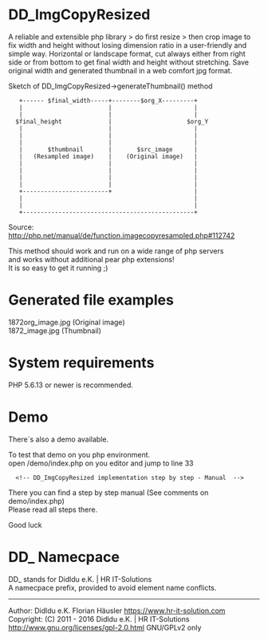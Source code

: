 # DD_ImgCopyResized
A reliable and extensible php library > do first resize > then crop image to fix width and height without losing dimension ratio in a user-friendly and simple way.
Horizontal or landscape format, cut always either from right side or from bottom to get final width and height without stretching.
Save original width and generated thumbnail in a web comfort jpg format.


Sketch of DD_ImgCopyResized->generateThumbnail() method

       +------ $final_width-----+--------$org_X---------+
       |                        |                       |
       |                        |                       |
      $final_height             |                     $org_Y
       |                        |                       |
       |                        |                       |
       |                        |                       |
       |       $thumbnail       |       $src_image      |
       |   (Resampled image)    |    (Original image)   |
       |                        |                       |
       |                        |                       |
       |                        |                       |
       |                        |                       |
       +------------------------+                       |
       |                                                |
       |                                                |
       +------------------------------------------------+

Source: http://php.net/manual/de/function.imagecopyresampled.php#112742

This method should work and run on a wide range of php servers                              <br>
and works without additional pear php extensions!                                           <br>
It is so easy to get it running ;)

# Generated file examples
1872org_image.jpg (Original image)                                                          <br>
1872_image.jpg (Thumbnail)

# System requirements
PHP 5.6.13 or newer is recommended.

# Demo
There´s also a demo available.

To test that demo on you php environment.                                                   <br>
open /demo/index.php on you editor and jump to line 33

      <!-- DD_ImgCopyResized implementation step by step - Manual  -->
      
There you can find a step by step manual (See comments on demo/index.php)                   <br>
Please read all steps there.

Good luck

# DD_ Namecpace
DD_ stands for Didldu e.K. | HR IT-Solutions                                                <br>
A namecpace prefix, provided to avoid element name conflicts.
- - -
Author: Didldu e.K. Florian Häusler https://www.hr-it-solution.com                          <br>
Copyright: (C) 2011 - 2016 Didldu e.K. | HR IT-Solutions                                    <br>
http://www.gnu.org/licenses/gpl-2.0.html GNU/GPLv2 only
